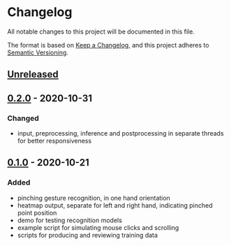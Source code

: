 # Changelog
All notable changes to this project will be documented in this file.

The format is based on [Keep a Changelog](https://keepachangelog.com/en/1.0.0/),
and this project adheres to [Semantic Versioning](https://semver.org/spec/v2.0.0.html).

## [Unreleased]

## [0.2.0] - 2020-10-31
### Changed
- input, preprocessing, inference and postprocessing in separate threads for better responsiveness

## [0.1.0] - 2020-10-21
### Added
- pinching gesture recognition, in one hand orientation
- heatmap output, separate for left and right hand, indicating pinched point position
- demo for testing recognition models
- example script for simulating mouse clicks and scrolling
- scripts for producing and reviewing training data


[Unreleased]: https://github.com/bm371613/gest/compare/v0.2.0...HEAD
[0.2.0]: https://github.com/bm371613/gest/releases/tag/v0.2.0
[0.1.0]: https://github.com/bm371613/gest/releases/tag/v0.1.0
